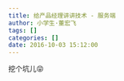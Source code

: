 ```yaml
---
title: 给产品经理讲讲技术 - 服务端
author: 小学生·董宏飞
tags: []
categories: []
date: 2016-10-03 15:12:00
---
```

挖个坑儿😝
<!-- more -->
